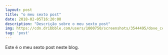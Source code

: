 ```yaml
---
layout: post
title: "o meu sexto post"
date: 2018-02-05T16:20:00
description: "Descrição sobre o meu sexto post"
img: https://cdn.dribbble.com/users/1000750/screenshots/3544495/dove_ccccccc_motiondesign.gif
tag: 'post'
---
```


Este é o meu sexto post neste blog.
